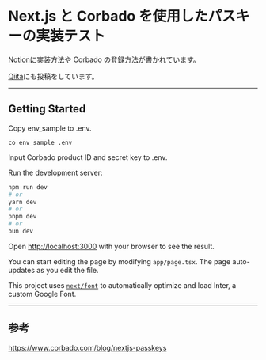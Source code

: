 # Next.js と Corbado を使用したパスキーの実装テスト

[Notion](https://roll1226.notion.site/Next-js-Corbado-ba6b49fbe2ca45a5bd8789888018553a?pvs=4)に実装方法や Corbado の登録方法が書かれています。

[Qiita](https://qiita.com/roll1226/items/fa5b06495a0c0770949f)にも投稿をしています。

---

## Getting Started

Copy env_sample to .env.

```
co env_sample .env
```

Input Corbado product ID and secret key to .env.

Run the development server:

```bash
npm run dev
# or
yarn dev
# or
pnpm dev
# or
bun dev
```

Open [http://localhost:3000](http://localhost:3000) with your browser to see the result.

You can start editing the page by modifying `app/page.tsx`. The page auto-updates as you edit the file.

This project uses [`next/font`](https://nextjs.org/docs/basic-features/font-optimization) to automatically optimize and load Inter, a custom Google Font.

---

## 参考

https://www.corbado.com/blog/nextjs-passkeys
